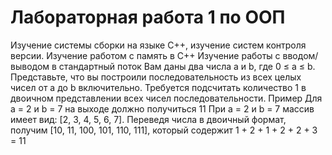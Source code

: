 # Лабораторная работа 1 по ООП 
Изучение системы сборки на языке C++, изучение систем контроля версии. Изучение работом с память в C++ Изучение работы с вводом/выводом в стандартный поток
Вам даны два числа a и b, где 0 ≤ a ≤ b. Представьте, что вы построили последовательность из
всех целых чисел от a до b включительно. Требуется подсчитать количество 1 в двоичном
представлении всех чисел последовательности.
Пример
Для a = 2 и b = 7 на выходе должно получиться 11
При a = 2 и b = 7 массив имеет вид: [2, 3, 4, 5, 6, 7]. Переведя числа в двоичный формат, получим
[10, 11, 100, 101, 110, 111], который содержит 1 + 2 + 1 + 2 + 2 + 3 = 11
